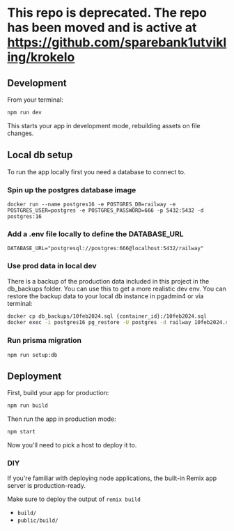 # This repo is deprecated. The repo has been moved and is active at https://github.com/sparebank1utvikling/krokelo

## Development

From your terminal:

```sh
npm run dev
```

This starts your app in development mode, rebuilding assets on file changes.

## Local db setup

To run the app locally first you need a database to connect to.

### Spin up the postgres database image

`docker run --name postgres16 -e POSTGRES_DB=railway -e POSTGRES_USER=postgres -e POSTGRES_PASSWORD=666 -p 5432:5432 -d postgres:16`

### Add a .env file locally to define the DATABASE_URL

`DATABASE_URL="postgresql://postgres:666@localhost:5432/railway"`

### Use prod data in local dev

There is a backup of the production data included in this project in the db_backups folder.
You can use this to get a more realistic dev env.
You can restore the backup data to your local db instance in pgadmin4 or via terminal:

```sh
docker cp db_backups/10feb2024.sql {container_id}:/10feb2024.sql
docker exec -i postgres16 pg_restore -U postgres -d railway 10feb2024.sql
```

### Run prisma migration

`npm run setup:db`

## Deployment

First, build your app for production:

```sh
npm run build
```

Then run the app in production mode:

```sh
npm start
```

Now you'll need to pick a host to deploy it to.

### DIY

If you're familiar with deploying node applications, the built-in Remix app server is production-ready.

Make sure to deploy the output of `remix build`

- `build/`
- `public/build/`
